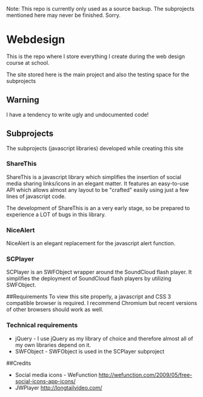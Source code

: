 Note: This repo is currently only used as a source backup. The 
subprojects mentioned here may never be finished. Sorry.

Webdesign
=========

This is the repo where I store everything I create during the web 
design course at school. 

The site stored here is the main project and also the testing space
for the subprojects

## Warning
I have a tendency to write ugly and undocumented code!

## Subprojects
The subprojects (javascript libraries) developed while creating this
site

### ShareThis
ShareThis is a javascript library which simplifies the insertion of 
social media sharing links/icons in an elegant matter. It features
an easy-to-use API which allows almost any layout to be "crafted"
easily using just a few lines of javascript code. 

The development of ShareThis is an a very early stage, so be prepared
to experience a LOT of bugs in this library.

### NiceAlert
NiceAlert is an elegant replacement for the javascript alert function.

### SCPlayer
SCPlayer is an SWFObject wrapper around the SoundCloud flash player.
It simplifies the deployment of SoundCloud flash players by utilizing
SWFObject.

##Requirements
To view this site properly, a javascript and CSS 3 compatible browser
is required. I recommend Chromium but recent versions of other browsers
should work as well.

### Technical requirements
 * jQuery - I use jQuery as my library of choice and therefore almost 
   all of my own libraries depend on it.
 * SWFObject - SWFObject is used in the SCPlayer subproject

##Credits
 * Social media icons - WeFunction
   http://wefunction.com/2009/05/free-social-icons-app-icons/
 * JWPlayer
   http://longtailvideo.com/
